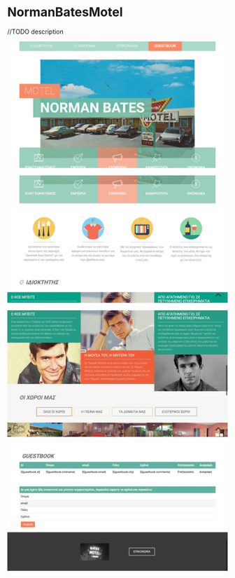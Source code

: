 # NormanBatesMotel

//TODO description



![Home Page](https://github.com/skostaras/NormanBatesMotel/blob/master/Screenshots/home1.jpg)

![Home Page](https://github.com/skostaras/NormanBatesMotel/blob/master/Screenshots/home2.jpg)

![Home Page](https://github.com/skostaras/NormanBatesMotel/blob/master/Screenshots/home3.jpg)

![Home Page](https://github.com/skostaras/NormanBatesMotel/blob/master/Screenshots/home4.jpg)


